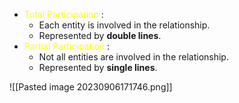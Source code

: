 - <span style="color:#ffff00; font-style: normal; font-weigth: 500">Total Participation </span>:
	- Each entity is involved in the relationship.
	- Represented by **double lines**.
- <span style="color:#ffff00; font-style: normal; font-weigth: 500">Partial Participation </span>:
	- Not all entities are involved in the relationship.
	- Represented by **single lines**.

![[Pasted image 20230906171746.png]]